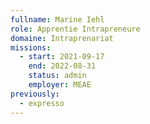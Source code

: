 ```yaml
---
fullname: Marine Iehl
role: Apprentie Intrapreneure
domaine: Intraprenariat
missions:
  - start: 2021-09-17
    end: 2022-08-31
    status: admin
    employer: MEAE
previously:
  - expresso
---
```


